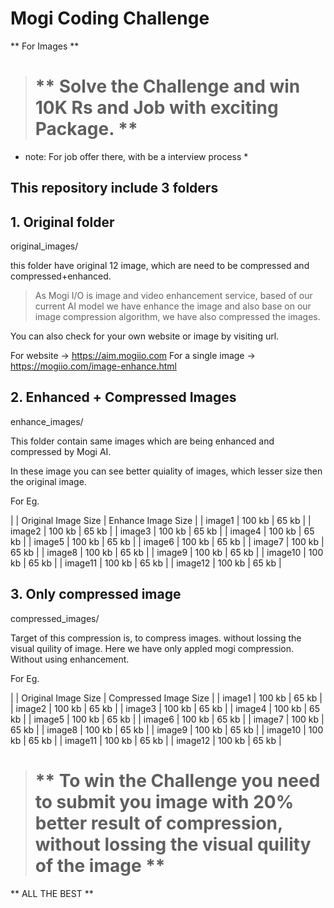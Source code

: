 # Mogi Coding Challenge

** For Images **

> # ** Solve the Challenge and win 10K Rs and Job with exciting Package. **

* note: For job offer there, with be a interview process *

## This repository include 3 folders

## 1. Original folder

original_images/

this folder have original 12 image, which are need to be compressed and compressed+enhanced.

> As Mogi I/O is image and video enhancement service, based of our current AI model we have enhance the image and also base on our image compression algorithm, we have also compressed the images. 

You can also check for your own website or image by visiting url.

For website -> https://aim.mogiio.com
For a single image -> https://mogiio.com/image-enhance.html

## 2. Enhanced + Compressed Images
enhance_images/

This folder contain same images which are being enhanced and compressed by Mogi AI.

In these image you can see better quiality of images, which lesser size then the original image.

For Eg. 

| | Original Image Size | Enhance Image Size |
| image1 | 100 kb | 65 kb |
| image2 | 100 kb | 65 kb |
| image3 | 100 kb | 65 kb |
| image4 | 100 kb | 65 kb |
| image5 | 100 kb | 65 kb |
| image6 | 100 kb | 65 kb |
| image7 | 100 kb | 65 kb |
| image8 | 100 kb | 65 kb |
| image9 | 100 kb | 65 kb |
| image10 | 100 kb | 65 kb |
| image11 | 100 kb | 65 kb |
| image12 | 100 kb | 65 kb |

## 3. Only compressed image
compressed_images/

Target of this compression is, to compress images. without lossing the visual quility of image. Here we have only appled mogi compression. Without using enhancement.


For Eg.

| | Original Image Size | Compressed Image Size |
| image1 | 100 kb | 65 kb |
| image2 | 100 kb | 65 kb |
| image3 | 100 kb | 65 kb |
| image4 | 100 kb | 65 kb |
| image5 | 100 kb | 65 kb |
| image6 | 100 kb | 65 kb |
| image7 | 100 kb | 65 kb |
| image8 | 100 kb | 65 kb |
| image9 | 100 kb | 65 kb |
| image10 | 100 kb | 65 kb |
| image11 | 100 kb | 65 kb |
| image12 | 100 kb | 65 kb |

> # ** To win the Challenge you need to submit you image with 20% better result of compression, without lossing the visual quility of the image **

** ALL THE BEST **

